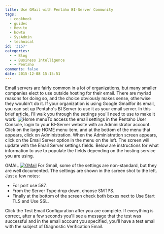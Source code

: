 ```yaml
---
title: Use GMail with Pentaho BI-Server Community
tags:
  - cookbook
  - guides
  - How-to
  - howto
  - SysAdmin
  - technical
id: '3157'
categories:
  - - Blog
  - - Business Intelligence
  - - Pentaho
comments: false
date: 2015-12-08 15:15:51
---
```


Email servers are fairly common in a lot of organizations, but many smaller companies elect to use outside hosting for their email. There are myriad reasons for doing so, and the choice obviously makes sense, otherwise they wouldn't do it. If your organization is using Google Gmailfor its email, you can set up Pentaho's BI Server to use it as your email server. In this brief article, I'll walk you through the settings you'll need to use to make it work. ![Home menu](http://edpflager.com/wp-content/uploads/2015/12/Home-menu-195x300.png)To access the email settings in the Pentaho User Console, login to your BI-Server website with an Administrator account. Click on the large HOME menu item, and at the bottom of the menu that appears, click on Administration. When the Administration screen appears, click on the Email Server option in the menu on the left. The screen will update with the Email Server settings fields. Below are instructions for what information to use to populate the fields depending on the hosting service you are using.
<!-- more -->
GMAIL [![GMail](http://edpflager.com/wp-content/uploads/2015/12/GMail1-143x300.png)](http://edpflager.com/wp-content/uploads/2015/12/GMail1.png) For Gmail, some of the settings are non-standard, but they are well documented. The settings are shown in the screen shot to the left. Just a few notes:

*   For port use 587.
*   From the Server Type drop down, choose SMTPS.
*   Finally at the bottom of the screen check both boxes next to Use Start TLS and Use SSL.

Click the Test Email Configuration after you are complete. If everything is correct, after a few seconds you'll see a message that the test was successful and in the email account you specified, you'll have a test email with the subject of Diagnostic Verification Email.